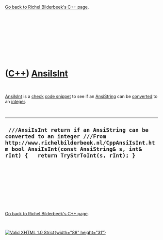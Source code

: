 

[Go back to Richel Bilderbeek's C++ page](Cpp.htm).

 

 

 

 

 

([C++](Cpp.htm)) [AnsiIsInt](CppAnsiIsInt.htm)
==============================================

 

[AnsiIsInt](CppAnsiIsInt.htm) is a [check](CppCheck.htm) [code
snippet](CppCodeSnippets.htm) to see if an
[AnsiString](CppAnsiString.htm) can be [converted](CppConvert.htm) to an
[integer](CppInt.htm).

 

  ------------------------------------------------------------------------------------------------------------------------------------------------------------------------------------------------------------------
  ` ///AnsiIsInt return if an AnsiString can be converted to an integer ///From http://www.richelbilderbeek.nl/CppAnsiIsInt.htm bool AnsiIsInt(const AnsiString& s, int& rInt) {   return TryStrToInt(s, rInt); }`
  ------------------------------------------------------------------------------------------------------------------------------------------------------------------------------------------------------------------

 

 

 

 

 

[Go back to Richel Bilderbeek's C++ page](Cpp.htm).



 

[![Valid XHTML 1.0 Strict](valid-xhtml10.png){width="88"
height="31"}](http://validator.w3.org/check?uri=referer)
